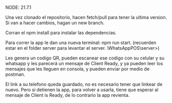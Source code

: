 NODE: 21.7.1

Una vez clonado el repositorio, hacen fetch/pull para tener la ultima version. Si van a hacer cambios, hagan un new branch.

Corran el npm install para instalar las dependencias.

Para correr la app le dan una nueva terminal: npm run start. (recuerden estar en el folder server para levantar el server. \WhatsAppPOS\server>)

Les genera un codigo QR, pueden escanear ese codigo con su celular y su whatsapp y les parecerá un mensaje de Client Ready, y ya pueden leer los mensajes que les lleguen en consola, y pueden enviar por medio de postman.

El link a su telefono queda guardado, no es necesario tener que linkear de nuevo. Pero si detienen la app, para volver a usarla, tiene que esperar al mensaje de Client is Ready, de lo contrario la app revienta.


